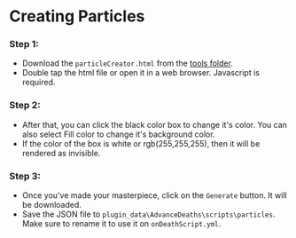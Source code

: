 # Creating Particles

### Step 1:
- Download the `particleCreator.html` from the <a href="https://github.com/ErikPDev/AdvanceDeaths/tree/master/tools">tools folder</a>.
- Double tap the html file or open it in a web browser. Javascript is required.

### Step 2:
- After that, you can click the black color box to change it's color. You can also select Fill color to change it's background color.
- If the color of the box is white or rgb(255,255,255), then it will be rendered as invisible.

### Step 3:
- Once you've made your masterpiece, click on the `Generate` button. It will be downloaded.
- Save the JSON file to `plugin_data\AdvanceDeaths\scripts\particles`. Make sure to rename it to use it on `onDeathScript.yml`.
